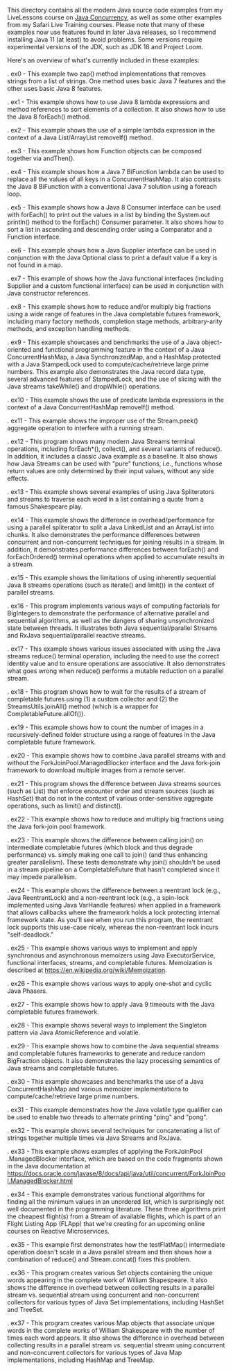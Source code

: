 This directory contains all the modern Java source code examples from
my LiveLessons course on [Java
Concurrency](http://www.dre.vanderbilt.edu/~schmidt/LiveLessons/CPiJava),
as well as some other examples from my Safari Live Training courses.
Please note that many of these examples now use features found in
later Java releases, so I recommend installing Java 11 (at least) to
avoid problems.  Some versions require experimental versions of the
JDK, such as JDK 18 and Project Loom.

Here's an overview of what's currently included in these examples:

. ex0 - This example two zap() method implementations that removes
        strings from a list of strings.  One method uses basic Java 7
        features and the other uses basic Java 8 features.

. ex1 - This example shows how to use Java 8 lambda expressions and
        method references to sort elements of a collection.  It also
        shows how to use the Java 8 forEach() method.
  
. ex2 - This example shows the use of a simple lambda expression in
        the context of a Java List/ArrayList removeIf() method.
  
. ex3 - This example shows how Function objects can be composed
        together via andThen().
  
. ex4 - This example shows how a Java 7 BiFunction lambda can be used
        to replace all the values of all keys in a ConcurrentHashMap.
        It also contrasts the Java 8 BiFunction with a conventional
        Java 7 solution using a foreach loop.

. ex5 - This example shows how a Java 8 Consumer interface can be used
        with forEach() to print out the values in a list by binding
        the System.out println() method to the forEach() Consumer
        parameter.  It also shows how to sort a list in ascending and
        descending order using a Comparator and a Function interface.

. ex6 - This example shows how a Java Supplier interface can be used
        in conjunction with the Java Optional class to print a default
        value if a key is not found in a map.
  
. ex7 - This example of shows how the Java functional interfaces
        (including Supplier and a custom functional interface) can be
        used in conjunction with Java constructor references.
  
. ex8 - This example shows how to reduce and/or multiply big fractions
        using a wide range of features in the Java completable futures
        framework, including many factory methods, completion stage
        methods, arbitrary-arity methods, and exception handling
        methods.

. ex9 - This example showcases and benchmarks the use of a Java
        object-oriented and functional programming feature in the
        context of a Java ConcurrentHashMap, a Java SynchronizedMap,
        and a HashMap protected with a Java StampedLock used to
        compute/cache/retrieve large prime numbers.  This example also
        demonstrates the Java record data type, several advanced
        features of StampedLock, and the use of slicing with the Java
        streams takeWhile() and dropWhile() operations.

. ex10 - This example shows the use of predicate lambda expressions in
         the context of a Java ConcurrentHashMap removeIf() method.

. ex11 - This example shows the improper use of the Stream.peek()
         aggregate operation to interfere with a running stream.

. ex12 - This program shows many modern Java Streams terminal
         operations, including forEach*(), collect(), and several
         variants of reduce().  In addition, it includes a classic
         Java example as a baseline.  It also shows how Java Streams
         can be used with "pure" functions, i.e., functions whose
         return values are only determined by their input values,
         without any side effects.

. ex13 - This example shows several examples of using Java
         Spliterators and streams to traverse each word in a list
         containing a quote from a famous Shakespeare play.

. ex14 - This example shows the difference in overhead/performance for
          using a parallel spliterator to split a Java LinkedList and
          an ArrayList into chunks.  It also demonstrates the
          performance differences between concurrent and
          non-concurrent techniques for joining results in a stream.
          In addition, it demonstrates performance differences between
          forEach() and forEachOrdered() terminal operations when
          applied to accumulate results in a stream.

. ex15 - This example shows the limitations of using inherently
         sequential Java 8 streams operations (such as iterate() and
         limit()) in the context of parallel streams.

. ex16 - This program implements various ways of computing factorials
         for BigIntegers to demonstrate the performance of alternative
         parallel and sequential algorithms, as well as the dangers of
         sharing unsynchronized state between threads.  It illustrates
         both Java sequential/parallel Streams and RxJava
         sequential/parallel reactive streams.

. ex17 - This example shows various issues associated with using the
         Java streams reduce() terminal operation, including the need
         to use the correct identity value and to ensure operations
         are associative.  It also demonstrates what goes wrong when
         reduce() performs a mutable reduction on a parallel stream.

. ex18 - This program shows how to wait for the results of a stream of
         completable futures using (1) a custom collector and (2) the
         StreamsUtils.joinAll() method (which is a wrapper for
         CompletableFuture.allOf()).

. ex19 - This example shows how to count the number of images in a
         recursively-defined folder structure using a range of
         features in the Java completable future framework.

. ex20 - This example shows how to combine Java parallel streams with
         and without the ForkJoinPool.ManagedBlocker interface and the
         Java fork-join framework to download multiple images from a
         remote server.

. ex21 - This program shows the difference between Java streams
         sources (such as List) that enforce encounter order and
         stream sources (such as HashSet) that do not in the context
         of various order-sensitive aggregate operations, such as
         limit() and distinct().

. ex22 - This example shows how to reduce and multiply big fractions
         using the Java fork-join pool framework.

. ex23 - This example shows the difference between calling join() on
         intermediate completable futures (which block and thus
         degrade performance) vs. simply making one call to join()
         (and thus enhancing greater parallelism).  These tests
         demonstrate why join() shouldn't be used in a stream pipeline
         on a CompletableFuture that hasn't completed since it may
         impede parallelism.

. ex24 - This example shows the difference between a reentrant lock
         (e.g., Java ReentrantLock) and a non-reentrant lock (e.g., a
         spin-lock implemented using Java VarHandle features) when
         applied in a framework that allows callbacks where the
         framework holds a lock protecting internal framework state.
         As you'll see when you run this program, the reentrant lock
         supports this use-case nicely, whereas the non-reentrant lock
         incurs "self-deadlock."

. ex25 - This example shows various ways to implement and apply
         synchronous and asynchronous memoizers using Java
         ExecutorService, functional interfaces, streams, and
         completable futures.  Memoization is described at
         https://en.wikipedia.org/wiki/Memoization.

. ex26 - This example shows various ways to apply one-shot and cyclic
         Java Phasers.

. ex27 - This example shows how to apply Java 9 timeouts with the Java
         completable futures framework.

. ex28 - This example shows several ways to implement the Singleton
         pattern via Java AtomicReference and volatile.

. ex29 - This example shows how to combine the Java sequential streams
         and completable futures frameworks to generate and reduce
         random BigFraction objects.  It also demonstrates the lazy
         processing semantics of Java streams and completable futures.

. ex30 - This example showcases and benchmarks the use of a Java
         ConcurrentHashMap and various memoizer implementations to
         compute/cache/retrieve large prime numbers.

. ex31 - This example demonstrates how the Java volatile type
         qualifier can be used to enable two threads to alternate
         printing "ping" and "pong".

. ex32 - This example shows several techniques for concatenating a
         list of strings together multiple times via Java Streams and
         RxJava.

. ex33 - This example shows examples of applying the ForkJoinPool
         .ManagedBlocker interface, which are based on the code
         fragments shown in the Java documentation at
         https://docs.oracle.com/javase/8/docs/api/java/util/concurrent/ForkJoinPool.ManagedBlocker.html

. ex34 - This example demonstrates various functional algorithms for
         finding all the minimum values in an unordered list, which is
         surprisingly not well documented in the programming
         literature.  These three algorithms print the cheapest
         flight(s) from a Stream of available flights, which is part
         of an Flight Listing App (FLApp) that we're creating for an
         upcoming online courses on Reactive Microservices.

. ex35 - This example first demonstrates how the testFlatMap()
         intermediate operation doesn't scale in a Java parallel
         stream and then shows how a combination of reduce() and
         Stream.concat() fixes this problem.

. ex36 - This program creates various Set objects containing the
         unique words appearing in the complete work of William
         Shapespeare.  It also shows the difference in overhead
         between collecting results in a parallel stream vs.
         sequential stream using concurrent and non-concurrent
         collectors for various types of Java Set implementations,
         including HashSet and TreeSet.

. ex37 - This program creates various Map objects that associate
         unique words in the complete works of William Shakespeare
         with the number of times each word appears.  It also shows
         the difference in overhead between collecting results in a
         parallel stream vs. sequential stream using concurrent and
         non-concurrent collectors for various types of Java Map
         implementations, including HashMap and TreeMap.

